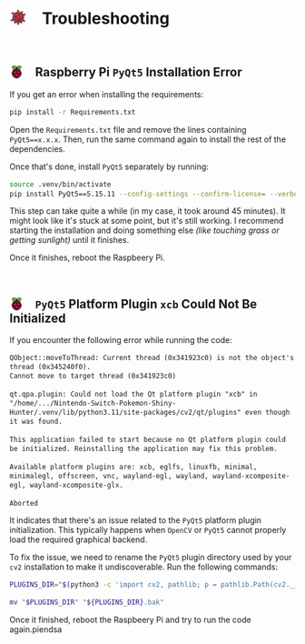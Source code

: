 <h1 id="troubleshooting">
    <img src="https://raw.githubusercontent.com/Dinones/Repository-Images/master/NS%20Shiny%20Hunter/SVG/Virus.svg" width="30px" align="top"/>
    ⠀Troubleshooting
</h1>

<br>

<h2 id="raspberry-pi-installation-error">
    <img src="https://raw.githubusercontent.com/Dinones/Repository-Images/master/SVG/Raspberry%20Pi.svg" width="25px" align="top"/>
    ⠀Raspberry Pi <code>PyQt5</code> Installation Error
</h2>

If you get an error when installing the requirements:

```bash
pip install -r Requirements.txt
```

Open the `Requirements.txt` file and remove the lines containing `PyQt5==x.x.x`. Then, run the same command again to install the rest of the dependencies.

Once that's done, install `PyQt5` separately by running:

```bash
source .venv/bin/activate
pip install PyQt5==5.15.11 --config-settings --confirm-license= --verbose
```

This step can take quite a while (in my case, it took around 45 minutes). It might look like it's stuck at some point, but it's still working. I recommend starting the installation and doing something else *(like touching grass or getting sunlight)* until it finishes.

Once it finishes, reboot the Raspbeery Pi.

<br>

<h2 id="raspberry-pi-qt-plugin-error">
    <img src="https://raw.githubusercontent.com/Dinones/Repository-Images/master/SVG/Raspberry%20Pi.svg" width="25px" align="top"/>
    ⠀<code>PyQt5</code> Platform Plugin <code>xcb</code> Could Not Be Initialized
</h2>

If you encounter the following error while running the code:

```
QObject::moveToThread: Current thread (0x341923c0) is not the object's thread (0x345240f0).
Cannot move to target thread (0x341923c0)

qt.qpa.plugin: Could not load the Qt platform plugin "xcb" in "/home/.../Nintendo-Switch-Pokemon-Shiny-Hunter/.venv/lib/python3.11/site-packages/cv2/qt/plugins" even though it was found.

This application failed to start because no Qt platform plugin could be initialized. Reinstalling the application may fix this problem.

Available platform plugins are: xcb, eglfs, linuxfb, minimal, minimalegl, offscreen, vnc, wayland-egl, wayland, wayland-xcomposite-egl, wayland-xcomposite-glx.

Aborted
```

It indicates that there's an issue related to the `PyQt5` platform plugin initialization. This typically happens when `OpenCV` or `PyQt5` cannot properly load the required graphical backend.

To fix the issue, we need to rename the `PyQt5` plugin directory used by your `cv2` installation to make it undiscoverable. Run the following commands:

```bash
PLUGINS_DIR="$(python3 -c 'import cv2, pathlib; p = pathlib.Path(cv2.__file__).parent / "qt" / "plugins"; print(p)')"
```
```bash
mv "$PLUGINS_DIR" "${PLUGINS_DIR}.bak"
```

Once it finished, reboot the Raspbeery Pi and try to run the code again.piendsa 